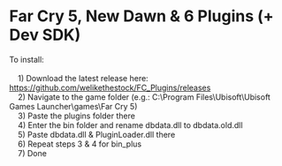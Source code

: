 # Far Cry 5, New Dawn & 6 Plugins (+ Dev SDK)

To install:<br /><br />
&nbsp;&nbsp;&nbsp;&nbsp;1) Download the latest release here: https://github.com/welikethestock/FC_Plugins/releases<br />
&nbsp;&nbsp;&nbsp;&nbsp;2) Navigate to the game folder (e.g.: C:\Program Files\Ubisoft\Ubisoft Games Launcher\games\Far Cry 5)<br />
&nbsp;&nbsp;&nbsp;&nbsp;3) Paste the plugins folder there<br />
&nbsp;&nbsp;&nbsp;&nbsp;4) Enter the bin folder and rename dbdata.dll to dbdata.old.dll<br />
&nbsp;&nbsp;&nbsp;&nbsp;5) Paste dbdata.dll & PluginLoader.dll there<br />
&nbsp;&nbsp;&nbsp;&nbsp;6) Repeat steps 3 & 4 for bin_plus<br />
&nbsp;&nbsp;&nbsp;&nbsp;7) Done<br />